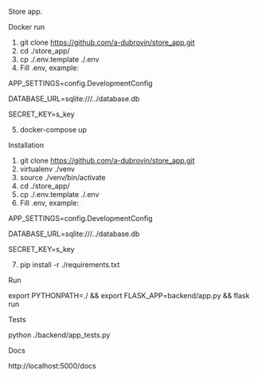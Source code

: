 Store app.

Docker run

1. git clone https://github.com/a-dubrovin/store_app.git
2. cd ./store_app/
3. cp ./.env.template ./.env
4. Fill .env, example:

APP_SETTINGS=config.DevelopmentConfig

DATABASE_URL=sqlite:///../database.db

SECRET_KEY=s_key

5. docker-compose up

Installation

1. git clone https://github.com/a-dubrovin/store_app.git
2. virtualenv ./venv
3. source ./venv/bin/activate
4. cd ./store_app/
5. cp ./.env.template ./.env
6. Fill .env, example:

APP_SETTINGS=config.DevelopmentConfig

DATABASE_URL=sqlite:///../database.db

SECRET_KEY=s_key

7. pip install -r ./requirements.txt

Run

export PYTHONPATH=./ && export FLASK_APP=backend/app.py && flask run

Tests

python ./backend/app_tests.py

Docs

http://localhost:5000/docs

